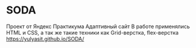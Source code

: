 # SODA
Проект от Яндекс Практикума
Адаптивный сайт 
В работе применялись HTML и CSS, а так же такие техники как Grid-верстка, flex-верстка
https://yulyasit.github.io/SODA/
